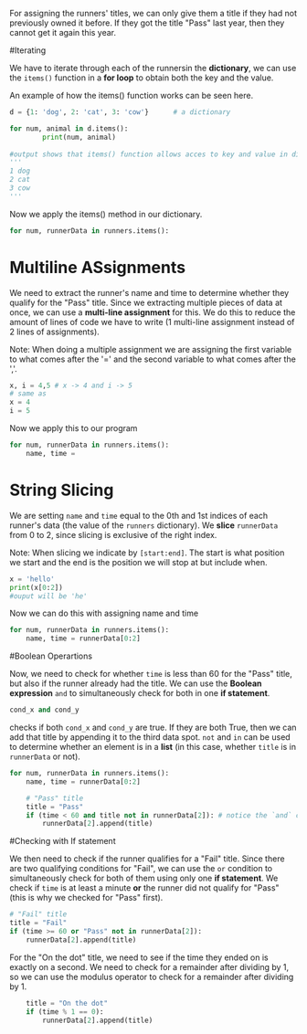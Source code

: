 <!--title={assignTitles()}-->
<!--badges={Python:30}-->
<!--concepts={For Loops.md,Variables.md,Boolean Operations.md,If Statements.md}-->

For assigning the runners' titles, we can only give them a title if they had not previously owned it before. If they got the title "Pass" last year, then they cannot get it again this year.

#Iterating

We have to iterate through each of the runnersin the **dictionary**, we can use the `items()` function in a **for loop** to obtain both the key and the value.

An example of how the items() function works can be seen here.

```python
d = {1: 'dog', 2: 'cat', 3: 'cow'} 		# a dictionary

for num, animal in d.items():
		print(num, animal)
    
#output shows that items() function allows acces to key and value in dictionary and iterates through them all.
'''
1 dog
2 cat
3 cow
'''
```



Now we apply the items() method in our dictionary.

```python
for num, runnerData in runners.items():
```

# Multiline ASsignments

We need to extract the runner's name and time to determine whether they qualify for the "Pass" title. Since we extracting multiple pieces of data at once, we can use a **multi-line assignment** for this. We do this to reduce the amount of lines of code we have to write (1 multi-line assignment instead of 2 lines of assignments).

Note: When doing a multiple assignment we are assigning the first variable to what comes after the '=' and the second variable to what comes after the ','.

```python
x, i = 4,5 # x -> 4 and i -> 5
# same as 
x = 4
i = 5
```

Now we apply this to our program

```python
for num, runnerData in runners.items():
    name, time =
```

# String Slicing

We are setting `name` and `time` equal to the 0th and 1st indices of each runner's data (the value of the `runners` dictionary). We **slice** `runnerData` from 0 to 2, since slicing is exclusive of the right index.

Note: When slicing we indicate by `[start:end]`. The start is what position we start and the end is the position we will stop at but include when.

```python
x = 'hello'
print(x[0:2])
#ouput will be 'he'
```

Now we can do this with assigning name and time

```python
for num, runnerData in runners.items():
    name, time = runnerData[0:2]
```

#Boolean Operartions

Now, we need to check for whether `time` is less than 60 for the "Pass" title, but also if the runner already had the title. We can use the **Boolean expression** `and` to simultaneously check for both in one **if statement**.  

```python
cond_x and cond_y
```

checks if both `cond_x` and `cond_y` are true. If they are both True, then we can add that title by appending it to the third data spot. `not` and `in` can be used to determine whether an element is in a **list** (in this case, whether `title` is in `runnerData` or not).

```python
for num, runnerData in runners.items():
    name, time = runnerData[0:2]

    # "Pass" title
    title = "Pass"
    if (time < 60 and title not in runnerData[2]): # notice the `and` condition here
        runnerData[2].append(title)
```

#Checking with If statement

We then need to check if the runner qualifies for a "Fail" title. Since there are two qualifying conditions for "Fail", we can use the `or` condition to simultaneously check for both of them using only one **if statement**. We check if `time` is at least a minute **or** the runner did not qualify for "Pass" (this is why we checked for "Pass" first).

```python
# "Fail" title
title = "Fail"
if (time >= 60 or "Pass" not in runnerData[2]):
    runnerData[2].append(title)
```

For the "On the dot" title, we need to see if the time they ended on is exactly on a second. We need to check for a remainder after dividing by 1, so we can use the modulus operator to check for a remainder after dividing by 1.

```python
    title = "On the dot"
    if (time % 1 == 0):
        runnerData[2].append(title)
```
